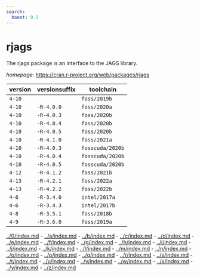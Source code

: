```yaml
---
search:
  boost: 0.5
---
```

# rjags

The rjags package is an interface to the JAGS library.

*homepage*: <https://cran.r-project.org/web/packages/rjags>

version | versionsuffix | toolchain
--------|---------------|----------
``4-10`` |  | ``foss/2019b``
``4-10`` | ``-R-4.0.0`` | ``foss/2020a``
``4-10`` | ``-R-4.0.3`` | ``foss/2020b``
``4-10`` | ``-R-4.0.4`` | ``foss/2020b``
``4-10`` | ``-R-4.0.5`` | ``foss/2020b``
``4-10`` | ``-R-4.1.0`` | ``foss/2021a``
``4-10`` | ``-R-4.0.3`` | ``fosscuda/2020b``
``4-10`` | ``-R-4.0.4`` | ``fosscuda/2020b``
``4-10`` | ``-R-4.0.5`` | ``fosscuda/2020b``
``4-12`` | ``-R-4.1.2`` | ``foss/2021b``
``4-13`` | ``-R-4.2.1`` | ``foss/2022a``
``4-13`` | ``-R-4.2.2`` | ``foss/2022b``
``4-6`` | ``-R-3.4.0`` | ``intel/2017a``
``4-6`` | ``-R-3.4.3`` | ``intel/2017b``
``4-8`` | ``-R-3.5.1`` | ``foss/2018b``
``4-9`` | ``-R-3.6.0`` | ``foss/2019a``

[../0/index.md](0) - [../a/index.md](a) - [../b/index.md](b) - [../c/index.md](c) - [../d/index.md](d) - [../e/index.md](e) - [../f/index.md](f) - [../g/index.md](g) - [../h/index.md](h) - [../i/index.md](i) - [../j/index.md](j) - [../k/index.md](k) - [../l/index.md](l) - [../m/index.md](m) - [../n/index.md](n) - [../o/index.md](o) - [../p/index.md](p) - [../q/index.md](q) - [../r/index.md](r) - [../s/index.md](s) - [../t/index.md](t) - [../u/index.md](u) - [../v/index.md](v) - [../w/index.md](w) - [../x/index.md](x) - [../y/index.md](y) - [../z/index.md](z)


